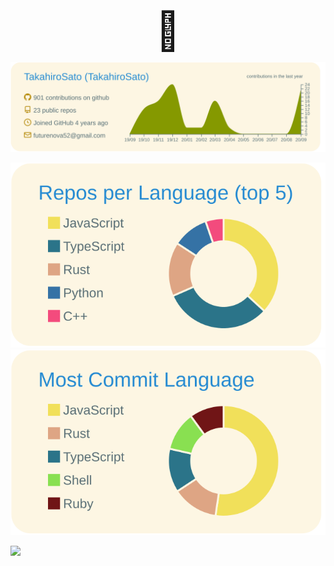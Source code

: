 
<div style="text-align: center;font-size: 60px;">
🦀
</div>

![](https://raw.githubusercontent.com/TakahiroSato/TakahiroSato/master/profile-summary-card-output/solarized/0-profile-details.svg)


![](https://raw.githubusercontent.com/TakahiroSato/TakahiroSato/master/profile-summary-card-output/solarized/1-repos-per-language.svg)
![](https://raw.githubusercontent.com/TakahiroSato/TakahiroSato/master/profile-summary-card-output/solarized/2-most-commit-language.svg)

![](https://komarev.com/ghpvc/?username=TakahiroSato)
